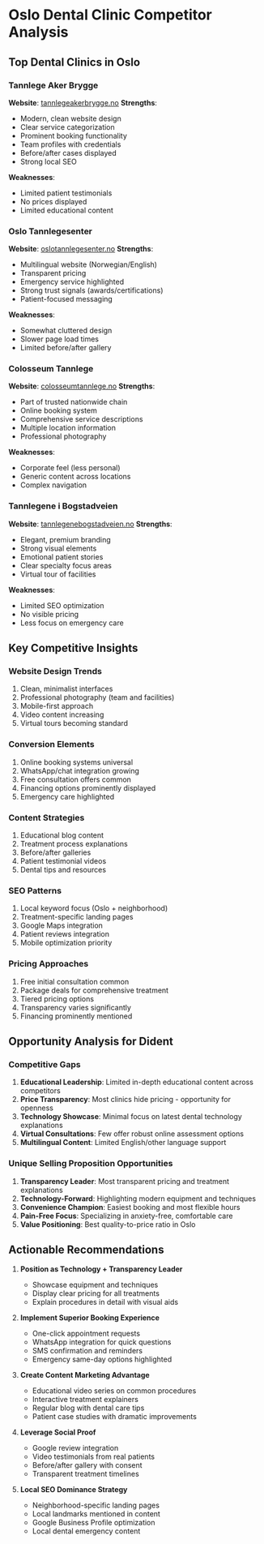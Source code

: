 # Oslo Dental Clinic Competitor Analysis

## Top Dental Clinics in Oslo

### Tannlege Aker Brygge
**Website**: [tannlegeakerbrygge.no](https://tannlegeakerbrygge.no/)
**Strengths**:
- Modern, clean website design
- Clear service categorization
- Prominent booking functionality
- Team profiles with credentials
- Before/after cases displayed
- Strong local SEO

**Weaknesses**:
- Limited patient testimonials
- No prices displayed
- Limited educational content

### Oslo Tannlegesenter
**Website**: [oslotannlegesenter.no](https://oslotannlegesenter.no/)
**Strengths**:
- Multilingual website (Norwegian/English)
- Transparent pricing
- Emergency service highlighted
- Strong trust signals (awards/certifications)
- Patient-focused messaging

**Weaknesses**:
- Somewhat cluttered design
- Slower page load times
- Limited before/after gallery

### Colosseum Tannlege
**Website**: [colosseumtannlege.no](https://colosseumtannlege.no/)
**Strengths**:
- Part of trusted nationwide chain
- Online booking system
- Comprehensive service descriptions
- Multiple location information
- Professional photography

**Weaknesses**:
- Corporate feel (less personal)
- Generic content across locations
- Complex navigation

### Tannlegene i Bogstadveien
**Website**: [tannlegenebogstadveien.no](https://tannlegenebogstadveien.no/)
**Strengths**:
- Elegant, premium branding
- Strong visual elements
- Emotional patient stories
- Clear specialty focus areas
- Virtual tour of facilities

**Weaknesses**:
- Limited SEO optimization
- No visible pricing
- Less focus on emergency care

## Key Competitive Insights

### Website Design Trends
1. Clean, minimalist interfaces
2. Professional photography (team and facilities)
3. Mobile-first approach
4. Video content increasing
5. Virtual tours becoming standard

### Conversion Elements
1. Online booking systems universal
2. WhatsApp/chat integration growing
3. Free consultation offers common
4. Financing options prominently displayed
5. Emergency care highlighted

### Content Strategies
1. Educational blog content
2. Treatment process explanations
3. Before/after galleries
4. Patient testimonial videos
5. Dental tips and resources

### SEO Patterns
1. Local keyword focus (Oslo + neighborhood)
2. Treatment-specific landing pages
3. Google Maps integration
4. Patient reviews integration
5. Mobile optimization priority

### Pricing Approaches
1. Free initial consultation common
2. Package deals for comprehensive treatment
3. Tiered pricing options
4. Transparency varies significantly
5. Financing prominently mentioned

## Opportunity Analysis for Dident

### Competitive Gaps
1. **Educational Leadership**: Limited in-depth educational content across competitors
2. **Price Transparency**: Most clinics hide pricing - opportunity for openness
3. **Technology Showcase**: Minimal focus on latest dental technology explanations
4. **Virtual Consultations**: Few offer robust online assessment options
5. **Multilingual Content**: Limited English/other language support

### Unique Selling Proposition Opportunities
1. **Transparency Leader**: Most transparent pricing and treatment explanations
2. **Technology-Forward**: Highlighting modern equipment and techniques
3. **Convenience Champion**: Easiest booking and most flexible hours
4. **Pain-Free Focus**: Specializing in anxiety-free, comfortable care
5. **Value Positioning**: Best quality-to-price ratio in Oslo

## Actionable Recommendations

1. **Position as Technology + Transparency Leader**
   - Showcase equipment and techniques
   - Display clear pricing for all treatments
   - Explain procedures in detail with visual aids

2. **Implement Superior Booking Experience**
   - One-click appointment requests
   - WhatsApp integration for quick questions
   - SMS confirmation and reminders
   - Emergency same-day options highlighted

3. **Create Content Marketing Advantage**
   - Educational video series on common procedures
   - Interactive treatment explainers
   - Regular blog with dental care tips
   - Patient case studies with dramatic improvements

4. **Leverage Social Proof**
   - Google review integration
   - Video testimonials from real patients
   - Before/after gallery with consent
   - Transparent treatment timelines

5. **Local SEO Dominance Strategy**
   - Neighborhood-specific landing pages
   - Local landmarks mentioned in content
   - Google Business Profile optimization
   - Local dental emergency content 
